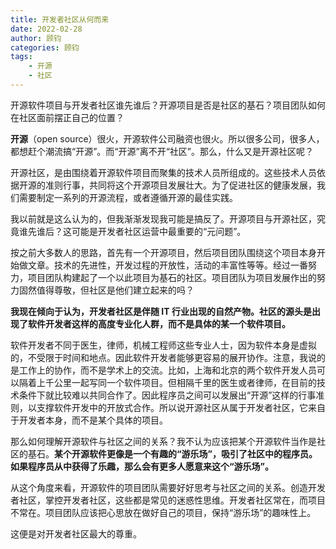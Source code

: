 ```yaml
---
title: 开发者社区从何而来
date: 2022-02-28
author: 顾钧
categories: 顾钧
tags:
    - 开源
    - 社区
---
```


开源软件项目与开发者社区谁先谁后？开源项目是否是社区的基石？项目团队如何在社区面前摆正自己的位置？

<!-- more -->

**开源**（open source）很火，开源软件公司融资也很火。所以很多公司，很多人，都想赶个潮流搞“开源”。而“开源”离不开“社区”。那么，什么又是开源社区呢？

开源社区，是由围绕着开源软件项目而聚集的技术人员所组成的。这些技术人员依据开源的准则行事，共同将这个开源项目发展壮大。为了促进社区的健康发展，我们需要制定一系列的开源流程，或者遵循开源的最佳实践。

我以前就是这么认为的，但我渐渐发现我可能是搞反了。开源项目与开源社区，究竟谁先谁后？这可能是开发者社区运营中最重要的“元问题”。

按之前大多数人的思路，首先有一个开源项目，然后项目团队围绕这个项目本身开始做文章。技术的先进性，开发过程的开放性，活动的丰富性等等。经过一番努力，项目团队构建起了一个以此项目为基石的社区。项目团队为项目发展作出的努力固然值得尊敬，但社区是他们建立起来的吗？

**我现在倾向于认为，开发者社区是伴随 IT 行业出现的自然产物。社区的源头是出现了软件开发者这样的高度专业化人群，而不是具体的某一个软件项目。**

软件开发者不同于医生，律师，机械工程师这些专业人士，因为软件本身是虚拟的，不受限于时间和地点。因此软件开发者能够更容易的展开协作。注意，我说的是工作上的协作，而不是学术上的交流。比如，上海和北京的两个软件开发人员可以隔着上千公里一起写同一个软件项目。但相隔千里的医生或者律师，在目前的技术条件下就比较难以共同合作了。因此程序员之间可以发展出“开源”这样的行事准则，以支撑软件开发中的开放式合作。所以说开源社区从属于开发者社区，它来自于开发者本身，而不是某个具体的项目。

那么如何理解开源软件与社区之间的关系？我不认为应该把某个开源软件当作是社区的基石。**某个开源软件更像是一个有趣的“游乐场”，吸引了社区中的程序员。如果程序员从中获得了乐趣，那么会有更多人愿意来这个“游乐场”。**

从这个角度来看，开源软件的项目团队需要好好思考与社区之间的关系。创造开发者社区，掌控开发者社区，这些都是常见的迷惑性思维。开发者社区常在，而项目不常在。项目团队应该把心思放在做好自己的项目，保持“游乐场”的趣味性上。

这便是对开发者社区最大的尊重。
